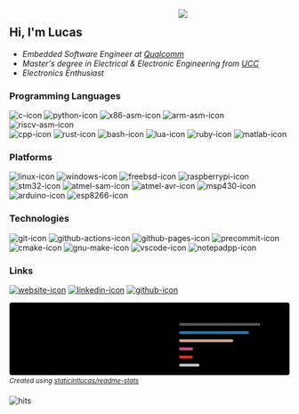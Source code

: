 <image align="right" width="200" src="https://media.giphy.com/media/VFrIuwfaJBc65q5suY/source.gif">

## Hi, I'm Lucas

- *Embedded Software Engineer at [Qualcomm]*
- *Master's degree in Electrical & Electronic Engineering from [UCC]*
- *Electronics Enthusiast*

### Programming Languages

![c-icon] ![python-icon] ![x86-asm-icon] ![arm-asm-icon] ![riscv-asm-icon]\
![cpp-icon] ![rust-icon] ![bash-icon] ![lua-icon] ![ruby-icon] ![matlab-icon]

### Platforms

![linux-icon] ![windows-icon] ![freebsd-icon] ![raspberrypi-icon]\
![stm32-icon] ![atmel-sam-icon] ![atmel-avr-icon] ![msp430-icon] ![arduino-icon] ![esp8266-icon]

### Technologies

![git-icon] ![github-actions-icon] ![github-pages-icon] ![precommit-icon]\
![cmake-icon] ![gnu-make-icon] ![vscode-icon] ![notepadpp-icon]

### Links

[![website-icon]][website]
[![linkedin-icon]][linkedin]
[![github-icon]][github]

[![github-stats]][stats-repo]\
<sup>*Created using [staticintlucas/readme-stats][stats-repo]*</sup>

![hits]

<!-- Links -->

[qualcomm]: https://www.qualcomm.com/
[ucc]: https://www.ucc.ie/

[website]: https://lucasjansen.me
[linkedin]: https://www.linkedin.com/in/ljansen0
[github]: https://github.com/staticintlucas
[stats-repo]: https://github.com/staticintlucas/readme-stats

<!-- Images -->

[github-stats]: https://github.com/staticintlucas/readme-stats/blob/main/output/stats.svg

<!-- Icons -->

[c-icon]: https://img.shields.io/badge/c-%2300599C.svg?style=for-the-badge&logo=c&logoColor=white
[python-icon]: https://img.shields.io/badge/python-%2314354C.svg?style=for-the-badge&logo=python&logoColor=white
[x86-asm-icon]: https://img.shields.io/badge/x86/x86--64_assembly-%23bb4444.svg?style=for-the-badge
[arm-asm-icon]: https://img.shields.io/badge/arm_assembly-%230091bd.svg?style=for-the-badge&logo=arm&logoColor=white
[riscv-asm-icon]: https://img.shields.io/badge/riscv_assembly-%23282828.svg?style=for-the-badge
[rust-icon]: https://img.shields.io/badge/rust-%23000000.svg?style=for-the-badge&logo=rust&logoColor=white
[cpp-icon]: https://img.shields.io/badge/c++-%2300599C.svg?style=for-the-badge&logo=c%2B%2B&logoColor=white
[bash-icon]: https://img.shields.io/badge/bash-%23121011.svg?style=for-the-badge&logo=gnu-bash&logoColor=white
[lua-icon]: https://img.shields.io/badge/lua-%232c2d72.svg?style=for-the-badge&logo=lua&logoColor=white
[ruby-icon]: https://img.shields.io/badge/ruby-%23cc342d.svg?style=for-the-badge&logo=ruby&logoColor=white
[matlab-icon]: https://img.shields.io/badge/matlab-%230076a8.svg?style=for-the-badge

[linux-icon]: https://img.shields.io/badge/linux-%23fcc624.svg?style=for-the-badge&logo=linux&logoColor=%23222222
[windows-icon]: https://img.shields.io/badge/windows-%230078d6.svg?style=for-the-badge&logo=windows&logoColor=white
[freebsd-icon]: https://img.shields.io/badge/freebsd-%23ab2b28.svg?style=for-the-badge&logo=freebsd&logoColor=white
[raspberrypi-icon]: https://img.shields.io/badge/raspberry_pi-%23a22846.svg?style=for-the-badge&logo=raspberrypi&logoColor=white
[stm32-icon]: https://img.shields.io/badge/stm32-%2303234b.svg?style=for-the-badge&logo=stmicroelectronics&logoColor=white
[atmel-sam-icon]: https://img.shields.io/badge/atmel_sam-%23006caa.svg?style=for-the-badge
[atmel-avr-icon]: https://img.shields.io/badge/atmel_avr-%23006caa.svg?style=for-the-badge
[msp430-icon]: https://img.shields.io/badge/msp430-%23be372f.svg?style=for-the-badge
[arduino-icon]: https://img.shields.io/badge/arduino-%2300979d.svg?style=for-the-badge&logo=arduino&logoColor=white
[esp8266-icon]: https://img.shields.io/badge/ESP8266-%23e7352c.svg?style=for-the-badge&logo=espressif&logoColor=white

[git-icon]: https://img.shields.io/badge/git-%23F05033.svg?style=for-the-badge&logo=git&logoColor=white
[github-actions-icon]: https://img.shields.io/badge/githubactions-%232671E5.svg?style=for-the-badge&logo=githubactions&logoColor=white
[github-pages-icon]: https://img.shields.io/badge/github_pages-%23222222.svg?style=for-the-badge&logo=github&logoColor=white
[precommit-icon]: https://img.shields.io/badge/precommit-%23fab040.svg?style=for-the-badge&logo=precommit&logoColor=%23222222
[cmake-icon]: https://img.shields.io/badge/cmake-%23064f8c.svg?style=for-the-badge&logo=cmake&logoColor=white
[gnu-make-icon]: https://img.shields.io/badge/gnu_make-%23a42e2b.svg?style=for-the-badge&logo=gnu&logoColor=white
[vscode-icon]: https://img.shields.io/badge/VisualStudioCode-0078d7.svg?style=for-the-badge&logo=visual-studio-code&logoColor=white
[notepadpp-icon]: https://img.shields.io/badge/notepad++-%2390e59a.svg?style=for-the-badge&logo=notepadplusplus&logoColor=%23222222

[linkedin-icon]: https://img.shields.io/badge/linkedin-%230077B5.svg?style=for-the-badge&logo=linkedin&logoColor=white
[website-icon]: https://img.shields.io/badge/website-%23417c8c.svg?style=for-the-badge&logo=data:image/svg+xml;base64,PHN2ZyByb2xlPSJpbWciIHZpZXdCb3g9IjAgMCAxNCAxNCIgeG1sbnM9Imh0dHA6Ly93d3cudzMub3JnLzIwMDAvc3ZnIiBmaWxsPSIjZmZmZmZmIj48cGF0aCBkPSJNMCAwdjE0aDE0di0xNHpNMS41IDVoMi41bDAgNS41YzAgMC43NSAwLjUgMC43NSAxLjUgMC41bDAuMyAwLjhjLTEuMyAwLjQ1LTIuOCAwLjQ1LTIuOC0xLjN2LTQuNWgtMS41eiIvPjwvc3ZnPg==
[github-icon]: https://img.shields.io/badge/github-%23121011.svg?style=for-the-badge&logo=github&logoColor=white

[hits]: https://vbr.wocr.tk/badge?page_id=staticintlucas.staticintlucas&text=Page_Views&style=for-the-badge&non-unique=true
